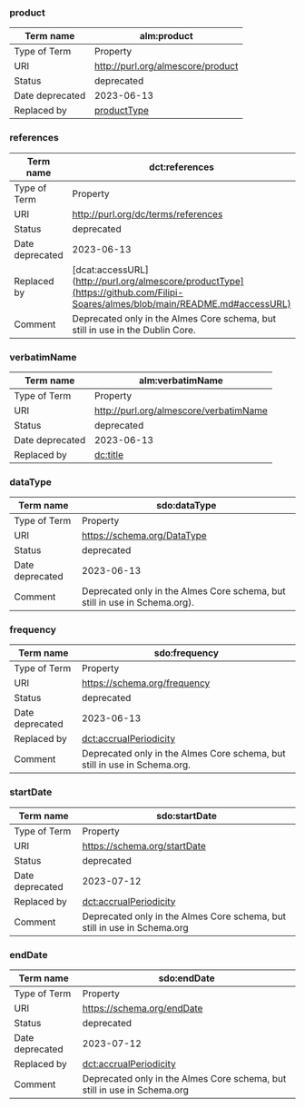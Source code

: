 ### product
| Term name | alm:product |
| ------------- | ------------- |
| Type of Term  | Property  |
| URI  | http://purl.org/almescore/product  |
| Status | deprecated |
| Date deprecated | 2023-06-13 |
| Replaced by | [productType](http://purl.org/almescore/productType) |

### references
| Term name | dct:references |
| ------------- | ------------- |
| Type of Term  | Property  |
| URI  | http://purl.org/dc/terms/references |
| Status | deprecated |
| Date deprecated | 2023-06-13 |
| Replaced by | [dcat:accessURL](http://purl.org/almescore/productType](https://github.com/Filipi-Soares/almes/blob/main/README.md#accessURL) |
| Comment | Deprecated only in the Almes Core schema, but still in use in the Dublin Core. |

### verbatimName
| Term name | alm:verbatimName |
| ------------- | ------------- |
| Type of Term  | Property  |
| URI  | http://purl.org/almescore/verbatimName  |
| Status | deprecated |
| Date deprecated | 2023-06-13 |
| Replaced by | <a href="https://github.com/Filipi-Soares/almes/blob/main/README.md#title">dc:title</a> |

### dataType
| Term name | sdo:dataType |
| ------------- | ------------- |
| Type of Term  | Property  |
| URI  | https://schema.org/DataType |
| Status | deprecated |
| Date deprecated | 2023-06-13 |
| Comment | Deprecated only in the Almes Core schema, but still in use in Schema.org). |

### frequency
| Term name | sdo:frequency |
| ------------- | ------------- |
| Type of Term  | Property  |
| URI  | https://schema.org/frequency |
| Status | deprecated |
| Date deprecated | 2023-06-13 |
| Replaced by | <a href="https://github.com/Filipi-Soares/almes/blob/main/README.md#accrualPeriodicity">dct:accrualPeriodicity</a> |
| Comment | Deprecated only in the Almes Core schema, but still in use in Schema.org. 

### startDate
| Term name | sdo:startDate |
| ------------- | ------------- |
| Type of Term  | Property  |
| URI  | https://schema.org/startDate |
| Status | deprecated |
| Date deprecated | 2023-07-12 |
| Replaced by | <a href="https://github.com/Filipi-Soares/almes/blob/main/core.md#date">dct:accrualPeriodicity</a> |
| Comment | Deprecated only in the Almes Core schema, but still in use in Schema.org |

### endDate
| Term name | sdo:endDate |
| ------------- | ------------- |
| Type of Term  | Property  |
| URI  | https://schema.org/endDate |
| Status | deprecated |
| Date deprecated | 2023-07-12 |
| Replaced by | <a href="https://github.com/Filipi-Soares/almes/blob/main/core.md#date">dct:accrualPeriodicity</a> |
| Comment | Deprecated only in the Almes Core schema, but still in use in Schema.org |
